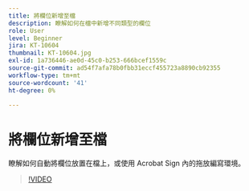 ```yaml
---
title: 將欄位新增至檔
description: 瞭解如何在檔中新增不同類型的欄位
role: User
level: Beginner
jira: KT-10604
thumbnail: KT-10604.jpg
exl-id: 1a736446-ae0d-45c0-b253-666bcef1559c
source-git-commit: ad54f7afa78b0fbb31eccf455723a8890cb92355
workflow-type: tm+mt
source-wordcount: '41'
ht-degree: 0%

---
```


# 將欄位新增至檔

瞭解如何自動將欄位放置在檔上，或使用 Acrobat Sign 內的拖放編寫環境。

>[!VIDEO](https://video.tv.adobe.com/v/346620?quality=12&learn=on&hidetitle=true)
